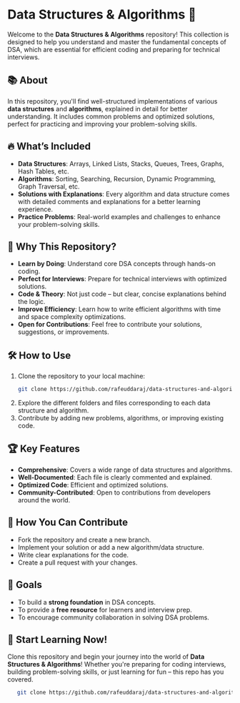 
# Data Structures & Algorithms 🚀

Welcome to the **Data Structures & Algorithms** repository! This collection is designed to help you understand and master the fundamental concepts of DSA, which are essential for efficient coding and preparing for technical interviews.

## 📚 About

In this repository, you'll find well-structured implementations of various **data structures** and **algorithms**, explained in detail for better understanding. It includes common problems and optimized solutions, perfect for practicing and improving your problem-solving skills.

## 🔥 What’s Included

- **Data Structures**: Arrays, Linked Lists, Stacks, Queues, Trees, Graphs, Hash Tables, etc.
- **Algorithms**: Sorting, Searching, Recursion, Dynamic Programming, Graph Traversal, etc.
- **Solutions with Explanations**: Every algorithm and data structure comes with detailed comments and explanations for a better learning experience.
- **Practice Problems**: Real-world examples and challenges to enhance your problem-solving skills.

## 🚀 Why This Repository?

- **Learn by Doing**: Understand core DSA concepts through hands-on coding.
- **Perfect for Interviews**: Prepare for technical interviews with optimized solutions.
- **Code & Theory**: Not just code – but clear, concise explanations behind the logic.
- **Improve Efficiency**: Learn how to write efficient algorithms with time and space complexity optimizations.
- **Open for Contributions**: Feel free to contribute your solutions, suggestions, or improvements.

## 🛠 How to Use

1. Clone the repository to your local machine:
   ```bash
   git clone https://github.com/rafeuddaraj/data-structures-and-algorithms.git
   ```
2. Explore the different folders and files corresponding to each data structure and algorithm.
3. Contribute by adding new problems, algorithms, or improving existing code.

## 🏆 Key Features

- **Comprehensive**: Covers a wide range of data structures and algorithms.
- **Well-Documented**: Each file is clearly commented and explained.
- **Optimized Code**: Efficient and optimized solutions.
- **Community-Contributed**: Open to contributions from developers around the world.

## 🤝 How You Can Contribute

- Fork the repository and create a new branch.
- Implement your solution or add a new algorithm/data structure.
- Write clear explanations for the code.
- Create a pull request with your changes.

## 📅 Goals

- To build a **strong foundation** in DSA concepts.
- To provide a **free resource** for learners and interview prep.
- To encourage community collaboration in solving DSA problems.

## 🚀 Start Learning Now!

Clone this repository and begin your journey into the world of **Data Structures & Algorithms**! Whether you're preparing for coding interviews, building problem-solving skills, or just learning for fun – this repo has you covered.

```bash
   git clone https://github.com/rafeuddaraj/data-structures-and-algorithms.git
```
